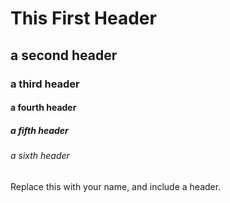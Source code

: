 # This First Header 
## a second header 
### a third header 
#### a fourth header 
##### a fifth header 
###### a sixth header 
Replace this with your name, and include a header.

